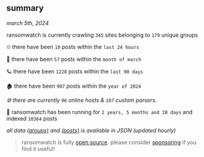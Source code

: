 
## summary
_march 5th, 2024_

ransomwatch is currently crawling `345` sites belonging to `179` unique groups

⏲ there have been `10` posts within the `last 24 hours`

🦈 there have been `57` posts within the `month of march`

🪐 there have been `1228` posts within the `last 90 days`

🏚 there have been `907` posts within the `year of 2024`

_⚙️ there are currently `96` online hosts & `107` custom parsers._

🦕 ransomwatch has been running for `2 years, 5 months and 28 days` and indexed `10364` posts

_all data  [(groups)](http://ransomwhat.telemetry.ltd/groups) and [(posts)](http://ransomwhat.telemetry.ltd/posts) is available in JSON (updated hourly)_

> ransomwatch is fully [open source](https://github.com/joshhighet/ransomwatch#ransomwatch--). please consider [sponsoring](https://github.com/sponsors/joshhighet) if you find it useful!
